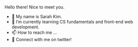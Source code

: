 Hello there! Nice to meet you. 

- 👋 My name is Sarah Kim. 
- 🌱 I’m currently learning CS fundamentals and front-end web development.
- 📫 How to reach me ...
- 💌 Connect with me on twitter!

<!---
skim3516/skim3516 is a ✨ special ✨ repository because its `README.md` (this file) appears on your GitHub profile.
You can click the Preview link to take a look at your changes.
--->
